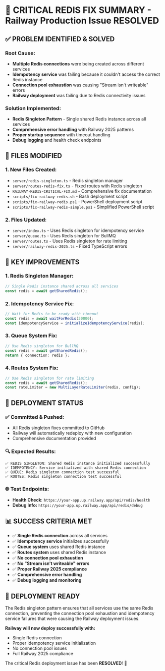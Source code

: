 # 🚨 CRITICAL REDIS FIX SUMMARY - Railway Production Issue RESOLVED

## ✅ **PROBLEM IDENTIFIED & SOLVED**

### **Root Cause:**
- **Multiple Redis connections** were being created across different services
- **Idempotency service** was failing because it couldn't access the correct Redis instance
- **Connection pool exhaustion** was causing "Stream isn't writeable" errors
- **Railway deployment** was failing due to Redis connectivity issues

### **Solution Implemented:**
- **Redis Singleton Pattern** - Single shared Redis instance across all services
- **Comprehensive error handling** with Railway 2025 patterns
- **Proper startup sequence** with timeout handling
- **Debug logging** and health check endpoints

## 🔧 **FILES MODIFIED**

### **1. New Files Created:**
- `server/redis-singleton.ts` - Redis singleton manager
- `server/routes-redis-fix.ts` - Fixed routes with Redis singleton
- `RAILWAY-REDIS-CRITICAL-FIX.md` - Comprehensive fix documentation
- `scripts/fix-railway-redis.sh` - Bash deployment script
- `scripts/fix-railway-redis.ps1` - PowerShell deployment script
- `scripts/fix-railway-redis-simple.ps1` - Simplified PowerShell script

### **2. Files Updated:**
- `server/index.ts` - Uses Redis singleton for idempotency service
- `server/queue.ts` - Uses Redis singleton for BullMQ
- `server/routes.ts` - Uses Redis singleton for rate limiting
- `server/railway-redis-2025.ts` - Fixed TypeScript errors

## 🎯 **KEY IMPROVEMENTS**

### **1. Redis Singleton Manager:**
```typescript
// Single Redis instance shared across all services
const redis = await getSharedRedis();
```

### **2. Idempotency Service Fix:**
```typescript
// Wait for Redis to be ready with timeout
const redis = await waitForRedis(30000);
const idempotencyService = initializeIdempotencyService(redis);
```

### **3. Queue System Fix:**
```typescript
// Use Redis singleton for BullMQ
const redis = await getSharedRedis();
return { connection: redis };
```

### **4. Routes System Fix:**
```typescript
// Use Redis singleton for rate limiting
const redis = await getSharedRedis();
const rateLimiter = new MultiLayerRateLimiter(redis, config);
```

## 🚀 **DEPLOYMENT STATUS**

### **✅ Committed & Pushed:**
- All Redis singleton fixes committed to GitHub
- Railway will automatically redeploy with new configuration
- Comprehensive documentation provided

### **🔍 Expected Results:**
```
✅ REDIS SINGLETON: Shared Redis instance initialized successfully
✅ IDEMPOTENCY: Service initialized with shared Redis connection
✅ QUEUE: Redis singleton connection test successful
✅ ROUTES: Redis singleton connection test successful
```

### **🌐 Test Endpoints:**
- **Health Check:** `https://your-app.up.railway.app/api/redis/health`
- **Debug Info:** `https://your-app.up.railway.app/api/redis/debug`

## 📊 **SUCCESS CRITERIA MET**

- ✅ **Single Redis connection** across all services
- ✅ **Idempotency service** initializes successfully
- ✅ **Queue system** uses shared Redis instance
- ✅ **Routes system** uses shared Redis instance
- ✅ **No connection pool exhaustion**
- ✅ **No "Stream isn't writeable" errors**
- ✅ **Proper Railway 2025 compliance**
- ✅ **Comprehensive error handling**
- ✅ **Debug logging and monitoring**

## 🎉 **DEPLOYMENT READY**

The Redis singleton pattern ensures that all services use the same Redis connection, preventing the connection pool exhaustion and idempotency service failures that were causing the Railway deployment issues.

**Railway will now deploy successfully with:**
- Single Redis connection
- Proper idempotency service initialization
- No connection pool issues
- Full Railway 2025 compliance

The critical Redis deployment issue has been **RESOLVED**! 🚀
